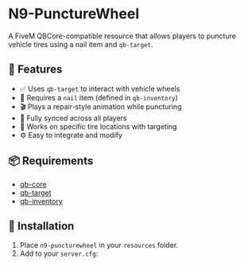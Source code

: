 # N9-PunctureWheel
A FiveM QBCore-compatible resource that allows players to puncture vehicle tires using a nail item and `qb-target`.

## 🔧 Features

- ✅ Uses `qb-target` to interact with vehicle wheels
- 🔩 Requires a `nail` item (defined in `qb-inventory`)
- 🎬 Plays a repair-style animation while puncturing
- 🔄 Fully synced across all players
- 🎯 Works on specific tire locations with targeting
- ⚙️ Easy to integrate and modify

## 📦 Requirements

- [qb-core](https://github.com/qbcore-framework/qb-core)
- [qb-target](https://github.com/qbcore-framework/qb-target)
- [qb-inventory](https://github.com/qbcore-framework/qb-inventory)

## 🧰 Installation

1. Place `n9-puncturewheel` in your `resources` folder.
2. Add to your `server.cfg`:
